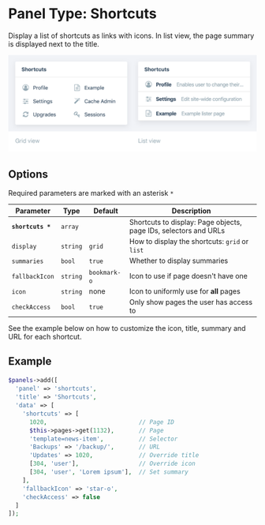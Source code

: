 
# Panel Type: Shortcuts

Display a list of shortcuts as links with icons. In list view, the page summary is displayed next to the title.

![Shortcuts](../images/shortcuts-comparison.png ':size=600')

## Options

Required parameters are marked with an asterisk `*`

|     Parameter     |   Type   |   Default    |                           Description                            |
| ----------------- | -------- | ------------ | ---------------------------------------------------------------- |
| **`shortcuts *`** | `array`  |              | Shortcuts to display: Page objects, page IDs, selectors and URLs |
| `display`         | `string` | `grid`       | How to display the shortcuts: `grid` or `list`                   |
| `summaries`       | `bool`   | `true`       | Whether to display summaries                                     |
| `fallbackIcon`    | `string` | `bookmark-o` | Icon to use if page doesn't have one                             |
| `icon`            | `string` | none         | Icon to uniformly use for **all** pages                          |
| `checkAccess`     | `bool`   | `true`       | Only show pages the user has access to                           |

See the example below on how to customize the icon, title, summary and URL for each shortcut.

## Example

```php
$panels->add([
  'panel' => 'shortcuts',
  'title' => 'Shortcuts',
  'data' => [
    'shortcuts' => [
      1020,                          // Page ID
      $this->pages->get(1132),       // Page
      'template=news-item',          // Selector
      'Backups' => '/backup/',       // URL
      'Updates' => 1020,             // Override title
      [304, 'user'],                 // Override icon
      [304, 'user', 'Lorem ipsum'],  // Set summary
    ],
    'fallbackIcon' => 'star-o',
    'checkAccess' => false
  ]
]);
```
